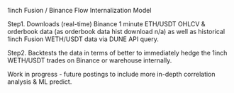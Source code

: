 1inch Fusion / Binance Flow Internalization Model

Step1. Downloads (real-time) Binance 1 minute ETH/USDT OHLCV & orderbook data (as orderbook data hist download n/a) as well as historical 1inch Fusion WETH/USDT data via DUNE API query.

Step2. Backtests the data in terms of better to immediately hedge the 1inch WETH/USDT trades on Binance or warehouse internally.

Work in progress - future postings to include more in-depth correlation analysis & ML predict.
